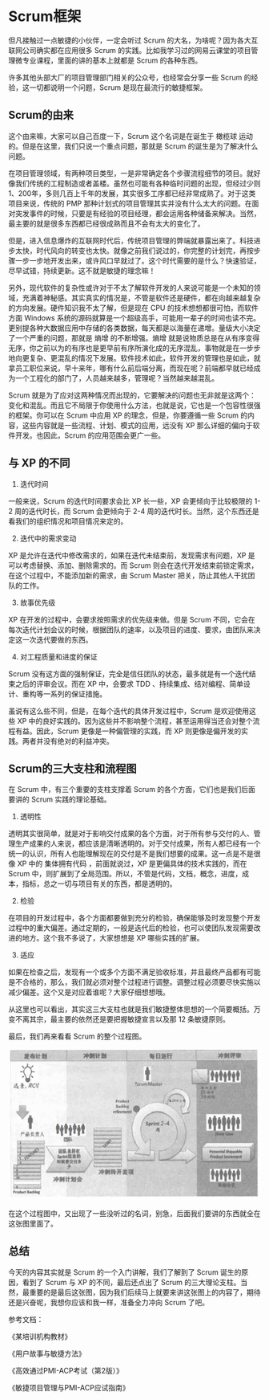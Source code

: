 # Scrum框架

但凡接触过一点敏捷的小伙伴，一定会听过 Scrum 的大名，为啥呢？因为各大互联网公司确实都在应用很多 Scrum 的实践。比如我学习过的网易云课堂的项目管理微专业课程，里面的讲的基本上就都是 Scrum 的各种东西。

许多其他头部大厂的项目管理部门相关的公众号，也经常会分享一些 Scrum 的经验，这一切都说明一个问题，Scrum 是现在最流行的敏捷框架。

## Scrum的由来

这个由来嘛，大家可以自己百度一下，Scrum 这个名词是在诞生于 橄榄球 运动的。但是在这里，我们只说一个重点问题，那就是 Scrum 的诞生是为了解决什么问题。

在项目管理领域，有两种项目类型，一是非常确定各个步骤流程细节的项目。就好像我们传统的工程制造或者盖楼。虽然也可能有各种临时问题的出现，但经过少则1、200年，多则几百上千年的发展，其实很多工序都已经非常成熟了。对于这类项目来说，传统的 PMP 那种计划式的项目管理其实并没有什么太大的问题。在面对突发事件的时候，只要是有经验的项目经理，都会运用各种储备来解决。当然，最主要的就是很多东西都已经很成熟而且不会有太大的变化了。

但是，进入信息爆炸的互联网时代后，传统项目管理的弊端就暴露出来了。科技进步太快，时代风向的转变也太快。就像之前我们说过的，你完整的计划完，再按步骤一步一步地开发出来，或许风口早就过了。这个时代需要的是什么？快速验证，尽早试错，持续更新。这不就是敏捷的理念嘛！

另外，现代软件的复杂性或许对于不太了解软件开发的人来说可能是一个未知的领域，充满着神秘感。其实真实的情况是，不管是软件还是硬件，都在向越来越复杂的方向发展。硬件知识我不太了解，但是现在 CPU 的技术想想都很可怕，而软件方面 Windows 系统的源码就算是一个超级高手，可能用一辈子的时间也读不完。更别提各种大数据应用中存储的各类数据，每天都是以海量在递增。量级大小决定了一个严重的问题，那就是 熵增 的不断增强。熵增 就是说物质总是在从有序变得无序，你之前以为的有序也是更早前有序所演化成的无序混乱，事物就是在一步步地向更复杂、更混乱的情况下发展。软件技术如此，软件开发的管理也是如此，就拿员工职位来说，早十来年，哪有什么前后端分离，而现在呢？前端都早就已经成为一个工程化的部门了，人员越来越多，管理呢？当然越来越混乱。

Scrum 就是为了应对这两种情况而出现的，它要解决的问题也无非就是这两个：变化和混乱。而且它不局限于你使用什么方法，也就是说，它也是一个包容性很强的框架。你可以在 Scrum 中应用 XP 的理念，但是，你要遵循一些 Scrum 的内容，这些内容就是一些流程、计划、模式的应用，远没有 XP 那么详细的偏向于软件开发。也因此，Scrum 的应用范围会更广一些。

## 与 XP 的不同

1. 迭代时间

一般来说，Scrum 的迭代时间要求会比 XP 长一些，XP 会更倾向于比较极限的 1-2 周的迭代时长，而 Scrum 会更倾向于 2-4 周的迭代时长。当然，这个东西还是看我们的组织情况和项目情况来定的。

2. 迭代中的需求变动

XP 是允许在迭代中修改需求的，如果在迭代未结束前，发现需求有问题，XP 是可以考虑替换、添加、删除需求的。而 Scrum 则会在迭代开发结束前锁定需求，在这个过程中，不能添加新的需求，由 Scrum Master 把关，防止其他人干扰团队的工作。

3. 故事优先级

XP 在开发的过程中，会要求按照需求的优先级来做。但是 Scrum 不同，它会在每次迭代计划会议的时候，根据团队的速率，以及项目的进度、要求，由团队来决定这一次迭代要做的东西。

4. 对工程质量和进度的保证

Scrum 没有这方面的强制保证，完全是信任团队的状态，最多就是有一个迭代结束之后的评审会议。而在 XP 中，会要求 TDD 、持续集成、结对编程、简单设计、重构等一系列的保证措施。

虽说有这么些不同，但是，在每个迭代的具体开发过程中，Scrum 是欢迎使用这些 XP 中的良好实践的。因为这些并不影响整个流程，甚至运用得当还会对整个流程有益。因此，Scrum 更像是一种偏管理的实践，而 XP 则更像是偏开发的实践。两者并没有绝对的利益冲突。

## Scrum的三大支柱和流程图

在 Scrum 中，有三个重要的支柱支撑着 Scrum 的各个方面，它们也是我们后面要讲的 Scrum 实践的理论基础。

1. 透明性

透明其实很简单，就是对于影响交付成果的各个方面，对于所有参与交付的人、管理生产成果的人来说，都应该是清晰透明的。对于交付成果，所有人都已经有一个统一的认识，所有人也能理解现在的交付是不是我们想要的成果。这一点是不是很像 XP 中的 集体拥有代码 ，前面就说过，XP 是更偏具体的技术实践的，而在 Scrum 中，则扩展到了全局范围。所以，不管是代码，文档，概念，进度，成本，指标，总之一切与项目有关的东西，都是透明的。

2. 检验

在项目的开发过程中，各个方面都要做到充分的检验，确保能够及时发现整个开发过程中的重大偏差。通过定期的，一般是迭代后的检验，也可以使团队发现需要改进的地方。这个我不多说了，大家想想是 XP 哪些实践的扩展。

3. 适应

如果在检查之后，发现有一个或多个方面不满足验收标准，并且最终产品都有可能是不合格的，那么，我们就必须对整个过程进行调整。调整过程必须要尽快实施以减少偏差。这个又是对应着谁呢？大家仔细想想哦。

从这里也可以看出，其实这三大支柱也就是我们敏捷整体思想的一个简要概括。万变不离其宗，最主要的依然还是要把握敏捷宣言以及那 12 条敏捷原则。

最后，我们再来看看 Scrum 的整个过程图。

![./img/261.png](./img/261.png)

在这个过程图中，又出现了一些没听过的名词，别急，后面我们要讲的东西就全在这张图里面了。

## 总结

今天的内容其实就是 Scrum 的一个入门讲解，我们了解到了 Scrum 诞生的原因，看到了 Scrum 与 XP 的不同，最后还点出了 Scrum 的三大理论支柱。当然，最重要的是最后这张图，因为我们后续马上就要来讲这张图上的内容了，期待还是兴奋呢，我想你应该和我一样，准备全力冲向 Scrum 了吧。

参考文档：

《某培训机构教材》

《用户故事与敏捷方法》

《高效通过PMI-ACP考试（第2版）》

《敏捷项目管理与PMI-ACP应试指南》
